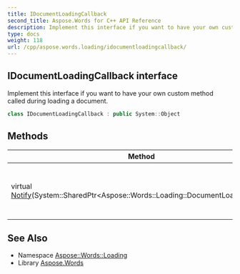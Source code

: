 ```yaml
---
title: IDocumentLoadingCallback
second_title: Aspose.Words for C++ API Reference
description: Implement this interface if you want to have your own custom method called during loading a document.
type: docs
weight: 118
url: /cpp/aspose.words.loading/idocumentloadingcallback/
---
```

## IDocumentLoadingCallback interface


Implement this interface if you want to have your own custom method called during loading a document.

```cpp
class IDocumentLoadingCallback : public System::Object
```

## Methods

| Method | Description |
| --- | --- |
| virtual [Notify](./notify/)(System::SharedPtr\<Aspose::Words::Loading::DocumentLoadingArgs\>) | This is called to notify of document loading progress. |
## See Also

* Namespace [Aspose::Words::Loading](../)
* Library [Aspose.Words](../../)
